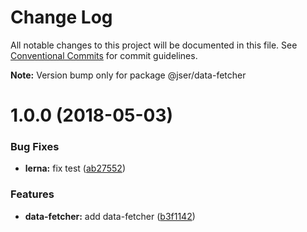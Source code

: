 # Change Log

All notable changes to this project will be documented in this file.
See [Conventional Commits](https://conventionalcommits.org) for commit guidelines.

**Note:** Version bump only for package @jser/data-fetcher

<a name="1.0.0"></a>
# 1.0.0 (2018-05-03)


### Bug Fixes

* **lerna:** fix test ([ab27552](https://github.com/jser/dataset/commit/ab27552))


### Features

* **data-fetcher:** add data-fetcher ([b3f1142](https://github.com/jser/dataset/commit/b3f1142))
